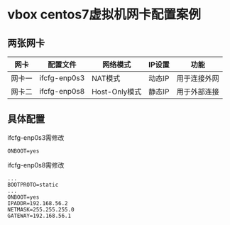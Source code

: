# vbox centos7虚拟机网卡配置案例

## 两张网卡

| 网卡   | 配置文件     | 网络模式      | IP设置 | 功能         |
| ------ | ------------ | ------------- | ------ | ------------ |
| 网卡一 | ifcfg-enp0s3 | NAT模式       | 动态IP | 用于连接外网 |
| 网卡二 | ifcfg-enp0s8 | Host-Only模式 | 静态IP | 用于外部连接 |

## 具体配置

ifcfg-enp0s3需修改

    ONBOOT=yes

ifcfg-enp0s8需修改

    ...
    BOOTPROTO=static
    ...
    ONBOOT=yes
    IPADDR=192.168.56.2
    NETMASK=255.255.255.0
    GATEWAY=192.168.56.1

